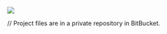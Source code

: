 ![](https://user-images.githubusercontent.com/29763402/57287381-b46ed800-70b7-11e9-81e3-e4606e1d3cd3.png)

// Project files are in a private repository in BitBucket.

